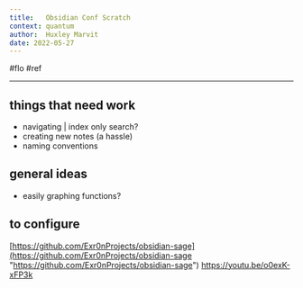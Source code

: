 ```yaml
---
title:   Obsidian Conf Scratch
context: quantum
author:  Huxley Marvit
date: 2022-05-27
---
```


#flo  #ref 

***

## things that need work
- navigating | index only search?
- creating new notes (a hassle)
- naming conventions 

## general ideas
- easily graphing functions?

## to configure
[https://github.com/Exr0nProjects/obsidian-sage](https://github.com/Exr0nProjects/obsidian-sage "https://github.com/Exr0nProjects/obsidian-sage")
https://youtu.be/o0exK-xFP3k

